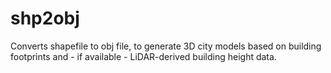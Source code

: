 # shp2obj
Converts shapefile to obj file, to generate 3D city models based on building footprints and - if available - LiDAR-derived building height data.
